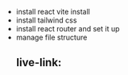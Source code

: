 - install react vite install
- install tailwind css
- install react router and set it up
- manage file structure
  ## live-link: 
